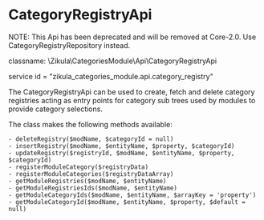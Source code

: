CategoryRegistryApi
===================

NOTE: This Api has been deprecated and will be removed at Core-2.0. Use CategoryRegistryRepository instead.

classname: \Zikula\CategoriesModule\Api\CategoryRegistryApi

service id = "zikula_categories_module.api.category_registry"

The CategoryRegistryApi can be used to create, fetch and delete category registries acting as entry points
for category sub trees used by modules to provide category selections.

The class makes the following methods available:

    - deleteRegistry($modName, $categoryId = null)
    - insertRegistry($modName, $entityName, $property, $categoryId)
    - updateRegistry($registryId, $modName, $entityName, $property, $categoryId)
    - registerModuleCategory($registryData)
    - registerModuleCategories($registryDataArray)
    - getModuleRegistries($modName, $entityName)
    - getModuleRegistriesIds($modName, $entityName)
    - getModuleCategoryIds($modName, $entityName, $arrayKey = 'property')
    - getModuleCategoryId($modName, $entityName, $property, $default = null)

